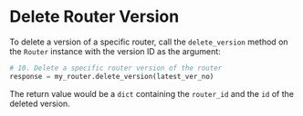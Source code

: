 # Delete Router Version

To delete a version of a specific router, call the `delete_version` method on the `Router` instance with the version 
ID as the argument:

```python
# 10. Delete a specific router version of the router
response = my_router.delete_version(latest_ver_no)
```

The return value would be a `dict` containing the `router_id` and the `id` of the deleted version.